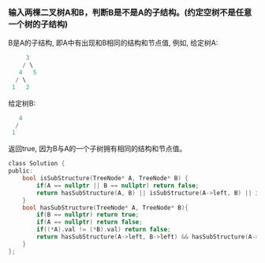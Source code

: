 ### 输入两棵二叉树A和B，判断B是不是A的子结构。(约定空树不是任意一个树的子结构)
B是A的子结构, 即A中有出现和B相同的结构和节点值, 例如, 给定树A:
```c
     3
    / \
   4   5
  / \
 1   2
```
给定树B:
```c
   4 
  /
 1
```
返回true, 因为B与A的一个子树拥有相同的结构和节点值。
```c
class Solution {
public:
    bool isSubStructure(TreeNode* A, TreeNode* B) {
        if(A == nullptr || B == nullptr) return false;
        return hasSubStructure(A, B) || isSubStructure(A->left, B) || isSubStructure(A->right, B);       
    }
    bool hasSubStructure(TreeNode* A, TreeNode* B){
        if(B == nullptr) return true;
        if(A == nullptr) return false;
        if((*A).val != (*B).val) return false;
        return hasSubStructure(A->left, B->left) && hasSubStructure(A->right, B->right);
    }
};
```